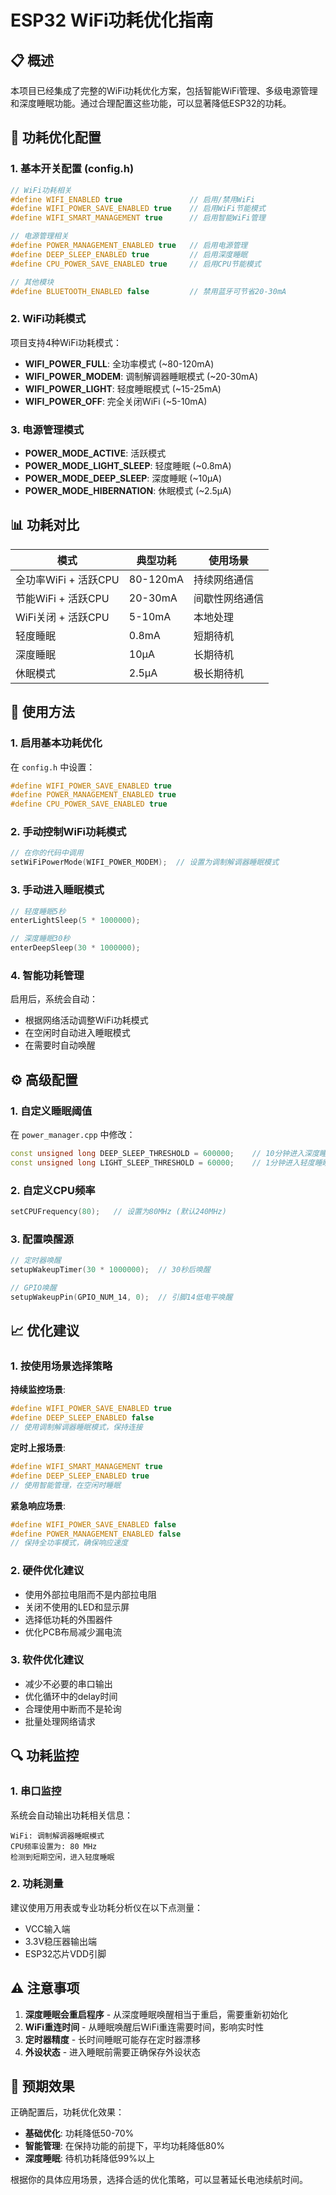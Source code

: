 # ESP32 WiFi功耗优化指南

## 📋 概述

本项目已经集成了完整的WiFi功耗优化方案，包括智能WiFi管理、多级电源管理和深度睡眠功能。通过合理配置这些功能，可以显著降低ESP32的功耗。

## 🔧 功耗优化配置

### 1. 基本开关配置 (config.h)

```cpp
// WiFi功耗相关
#define WIFI_ENABLED true               // 启用/禁用WiFi
#define WIFI_POWER_SAVE_ENABLED true    // 启用WiFi节能模式
#define WIFI_SMART_MANAGEMENT true      // 启用智能WiFi管理

// 电源管理相关
#define POWER_MANAGEMENT_ENABLED true   // 启用电源管理
#define DEEP_SLEEP_ENABLED true         // 启用深度睡眠
#define CPU_POWER_SAVE_ENABLED true     // 启用CPU节能模式

// 其他模块
#define BLUETOOTH_ENABLED false         // 禁用蓝牙可节省20-30mA
```

### 2. WiFi功耗模式

项目支持4种WiFi功耗模式：

- **WIFI_POWER_FULL**: 全功率模式 (~80-120mA)
- **WIFI_POWER_MODEM**: 调制解调器睡眠模式 (~20-30mA)
- **WIFI_POWER_LIGHT**: 轻度睡眠模式 (~15-25mA)
- **WIFI_POWER_OFF**: 完全关闭WiFi (~5-10mA)

### 3. 电源管理模式

- **POWER_MODE_ACTIVE**: 活跃模式
- **POWER_MODE_LIGHT_SLEEP**: 轻度睡眠 (~0.8mA)
- **POWER_MODE_DEEP_SLEEP**: 深度睡眠 (~10μA)
- **POWER_MODE_HIBERNATION**: 休眠模式 (~2.5μA)

## 📊 功耗对比

| 模式 | 典型功耗 | 使用场景 |
|------|----------|----------|
| 全功率WiFi + 活跃CPU | 80-120mA | 持续网络通信 |
| 节能WiFi + 活跃CPU | 20-30mA | 间歇性网络通信 |
| WiFi关闭 + 活跃CPU | 5-10mA | 本地处理 |
| 轻度睡眠 | 0.8mA | 短期待机 |
| 深度睡眠 | 10μA | 长期待机 |
| 休眠模式 | 2.5μA | 极长期待机 |

## 🚀 使用方法

### 1. 启用基本功耗优化

在 `config.h` 中设置：
```cpp
#define WIFI_POWER_SAVE_ENABLED true
#define POWER_MANAGEMENT_ENABLED true
#define CPU_POWER_SAVE_ENABLED true
```

### 2. 手动控制WiFi功耗模式

```cpp
// 在你的代码中调用
setWiFiPowerMode(WIFI_POWER_MODEM);  // 设置为调制解调器睡眠模式
```

### 3. 手动进入睡眠模式

```cpp
// 轻度睡眠5秒
enterLightSleep(5 * 1000000);

// 深度睡眠30秒
enterDeepSleep(30 * 1000000);
```

### 4. 智能功耗管理

启用后，系统会自动：
- 根据网络活动调整WiFi功耗模式
- 在空闲时自动进入睡眠模式
- 在需要时自动唤醒

## ⚙️ 高级配置

### 1. 自定义睡眠阈值

在 `power_manager.cpp` 中修改：
```cpp
const unsigned long DEEP_SLEEP_THRESHOLD = 600000;    // 10分钟进入深度睡眠
const unsigned long LIGHT_SLEEP_THRESHOLD = 60000;    // 1分钟进入轻度睡眠
```

### 2. 自定义CPU频率

```cpp
setCPUFrequency(80);   // 设置为80MHz (默认240MHz)
```

### 3. 配置唤醒源

```cpp
// 定时器唤醒
setupWakeupTimer(30 * 1000000);  // 30秒后唤醒

// GPIO唤醒
setupWakeupPin(GPIO_NUM_14, 0);  // 引脚14低电平唤醒
```

## 📈 优化建议

### 1. 按使用场景选择策略

**持续监控场景**:
```cpp
#define WIFI_POWER_SAVE_ENABLED true
#define DEEP_SLEEP_ENABLED false
// 使用调制解调器睡眠模式，保持连接
```

**定时上报场景**:
```cpp
#define WIFI_SMART_MANAGEMENT true
#define DEEP_SLEEP_ENABLED true
// 使用智能管理，在空闲时睡眠
```

**紧急响应场景**:
```cpp
#define WIFI_POWER_SAVE_ENABLED false
#define POWER_MANAGEMENT_ENABLED false
// 保持全功率模式，确保响应速度
```

### 2. 硬件优化建议

- 使用外部拉电阻而不是内部拉电阻
- 关闭不使用的LED和显示屏
- 选择低功耗的外围器件
- 优化PCB布局减少漏电流

### 3. 软件优化建议

- 减少不必要的串口输出
- 优化循环中的delay时间
- 合理使用中断而不是轮询
- 批量处理网络请求

## 🔍 功耗监控

### 1. 串口监控

系统会自动输出功耗相关信息：
```
WiFi: 调制解调器睡眠模式
CPU频率设置为: 80 MHz
检测到短期空闲，进入轻度睡眠
```

### 2. 功耗测量

建议使用万用表或专业功耗分析仪在以下点测量：
- VCC输入端
- 3.3V稳压器输出端
- ESP32芯片VDD引脚

## ⚠️ 注意事项

1. **深度睡眠会重启程序** - 从深度睡眠唤醒相当于重启，需要重新初始化
2. **WiFi重连时间** - 从睡眠唤醒后WiFi重连需要时间，影响实时性
3. **定时器精度** - 长时间睡眠可能存在定时器漂移
4. **外设状态** - 进入睡眠前需要正确保存外设状态

## 🎯 预期效果

正确配置后，功耗优化效果：

- **基础优化**: 功耗降低50-70%
- **智能管理**: 在保持功能的前提下，平均功耗降低80%
- **深度睡眠**: 待机功耗降低99%以上

根据你的具体应用场景，选择合适的优化策略，可以显著延长电池续航时间。
